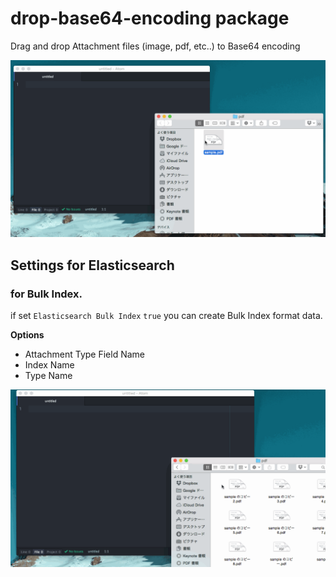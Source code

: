 # drop-base64-encoding package

Drag and drop Attachment files (image, pdf, etc..) to Base64 encoding

![overview](https://raw.githubusercontent.com/KunihikoKido/atom-drop-base64-encoding/master/screenshots/overview.gif)


## Settings for Elasticsearch
### for Bulk Index.
if set ``Elasticsearch Bulk Index`` ``true`` you can create Bulk Index format data.

**Options**

* Attachment Type Field Name
* Index Name
* Type Name

![overview](https://raw.githubusercontent.com/KunihikoKido/atom-drop-base64-encoding/master/screenshots/elasticsearch.gif)
